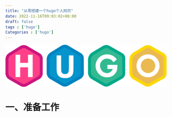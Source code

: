 ```yaml
---
title: "从零搭建一个hugo个人网页"
date: 2022-11-16T09:03:02+08:00
draft: false
tags : ['hugo']
Categories : ['hugo']
---
```


![HUGO](images/hugo-logo-wide.svg)

# 一、准备工作


